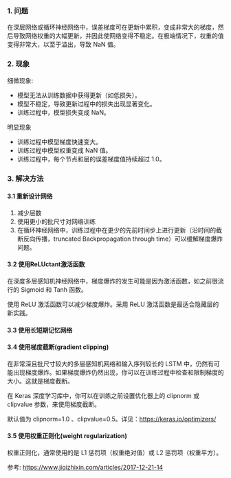 ### 1.  问题

在深层网络或循环神经网络中，误差梯度可在更新中累积，变成非常大的梯度，然后导致网络权重的大幅更新，并因此使网络变得不稳定。在极端情况下，权重的值变得非常大，以至于溢出，导致 NaN 值。

### 2. 现象

细微现象:

- 模型无法从训练数据中获得更新（如低损失）。
- 模型不稳定，导致更新过程中的损失出现显著变化。
- 训练过程中，模型损失变成 NaN。

明显现象

- 训练过程中模型梯度快速变大。
- 训练过程中模型权重变成 NaN 值。
- 训练过程中，每个节点和层的误差梯度值持续超过 1.0。

### 3. 解决方法

#### 3.1 重新设计网络

1. 减少层数
2. 使用更小的批尺寸对网络训练
3. 在循环神经网络中，训练过程中在更少的先前时间步上进行更新（沿时间的截断反向传播，truncated Backpropagation through time）可以缓解梯度爆炸问题。

#### 3.2 使用ReLUctant激活函数

在深度多层感知机神经网络中，梯度爆炸的发生可能是因为激活函数，如之前很流行的 Sigmoid 和 Tanh 函数。

使用 ReLU 激活函数可以减少梯度爆炸。采用 ReLU 激活函数是最适合隐藏层的新实践。

#### 3.3 使用长短期记忆网络

#### 3.4 使用梯度截断(gradient clipping)

在非常深且批尺寸较大的多层感知机网络和输入序列较长的 LSTM 中，仍然有可能出现梯度爆炸。如果梯度爆炸仍然出现，你可以在训练过程中检查和限制梯度的大小。这就是梯度截断。

在 Keras 深度学习库中，你可以在训练之前设置优化器上的 clipnorm 或 clipvalue 参数，来使用梯度截断。

默认值为 clipnorm=1.0 、clipvalue=0.5。详见：https://keras.io/optimizers/

#### 3.5 使用权重正则化(weight regularization)

权重正则化，通常使用的是 L1 惩罚项（权重绝对值）或 L2 惩罚项（权重平方）。



参考: https://www.jiqizhixin.com/articles/2017-12-21-14